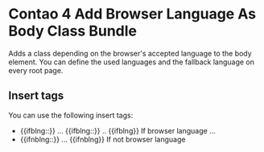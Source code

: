 # Contao 4 Add Browser Language As Body Class Bundle

Adds a class depending on the browser's accepted language to the body element.
You can define the used languages and the fallback language on every root page.

## Insert tags

You can use the following insert tags:

 * {{ifblng::<language>}} ... {{ifblng::<secondlanguage>}} .. {{ifblng}}
   If browser language ...
 * {{ifnblng::<language>}} ... {{ifnblng}}
   If not browser language
